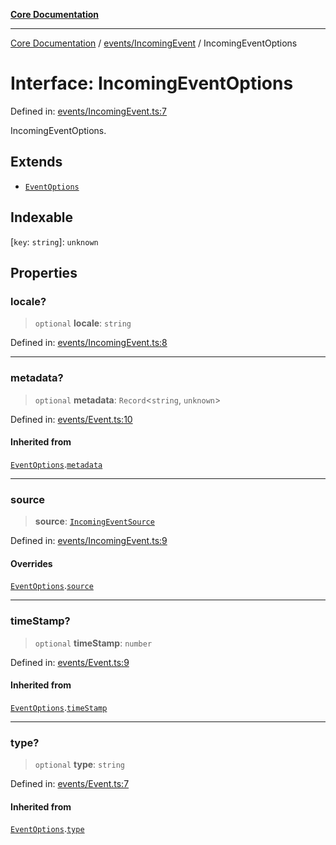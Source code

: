 [**Core Documentation**](../../../README.md)

***

[Core Documentation](../../../README.md) / [events/IncomingEvent](../README.md) / IncomingEventOptions

# Interface: IncomingEventOptions

Defined in: [events/IncomingEvent.ts:7](https://github.com/stonemjs/core/blob/e2200da501349da1fec304d821c002bb6d055b61/src/events/IncomingEvent.ts#L7)

IncomingEventOptions.

## Extends

- [`EventOptions`](../../Event/interfaces/EventOptions.md)

## Indexable

\[`key`: `string`\]: `unknown`

## Properties

### locale?

> `optional` **locale**: `string`

Defined in: [events/IncomingEvent.ts:8](https://github.com/stonemjs/core/blob/e2200da501349da1fec304d821c002bb6d055b61/src/events/IncomingEvent.ts#L8)

***

### metadata?

> `optional` **metadata**: `Record`\<`string`, `unknown`\>

Defined in: [events/Event.ts:10](https://github.com/stonemjs/core/blob/e2200da501349da1fec304d821c002bb6d055b61/src/events/Event.ts#L10)

#### Inherited from

[`EventOptions`](../../Event/interfaces/EventOptions.md).[`metadata`](../../Event/interfaces/EventOptions.md#metadata)

***

### source

> **source**: [`IncomingEventSource`](../../../declarations/interfaces/IncomingEventSource.md)

Defined in: [events/IncomingEvent.ts:9](https://github.com/stonemjs/core/blob/e2200da501349da1fec304d821c002bb6d055b61/src/events/IncomingEvent.ts#L9)

#### Overrides

[`EventOptions`](../../Event/interfaces/EventOptions.md).[`source`](../../Event/interfaces/EventOptions.md#source)

***

### timeStamp?

> `optional` **timeStamp**: `number`

Defined in: [events/Event.ts:9](https://github.com/stonemjs/core/blob/e2200da501349da1fec304d821c002bb6d055b61/src/events/Event.ts#L9)

#### Inherited from

[`EventOptions`](../../Event/interfaces/EventOptions.md).[`timeStamp`](../../Event/interfaces/EventOptions.md#timestamp)

***

### type?

> `optional` **type**: `string`

Defined in: [events/Event.ts:7](https://github.com/stonemjs/core/blob/e2200da501349da1fec304d821c002bb6d055b61/src/events/Event.ts#L7)

#### Inherited from

[`EventOptions`](../../Event/interfaces/EventOptions.md).[`type`](../../Event/interfaces/EventOptions.md#type)
